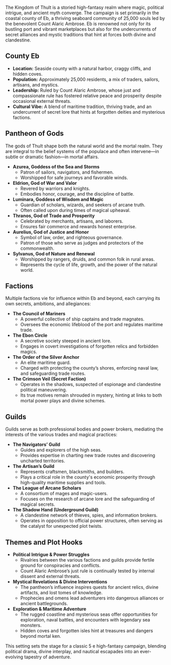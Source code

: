 The Kingdom of Thult is a storied high-fantasy realm where magic, political intrigue, and ancient myth converge. The campaign is set primarily in the coastal county of Eb, a thriving seaboard community of 25,000 souls led by the benevolent Count Alaric Ambrose. Eb is renowned not only for its bustling port and vibrant marketplaces but also for the undercurrents of secret alliances and mystic traditions that hint at forces both divine and clandestine.

## County Eb

- **Location:** Seaside county with a natural harbor, craggy cliffs, and hidden coves.
- **Population:** Approximately 25,000 residents, a mix of traders, sailors, artisans, and mystics.
- **Leadership:** Ruled by Count Alaric Ambrose, whose just and compassionate rule has fostered relative peace and prosperity despite occasional external threats.
- **Cultural Vibe:** A blend of maritime tradition, thriving trade, and an undercurrent of secret lore that hints at forgotten deities and mysterious factions.

## Pantheon of Gods

The gods of Thult shape both the natural world and the mortal realm. They are integral to the belief systems of the populace and often intervene—in subtle or dramatic fashion—in mortal affairs.

- **Azurea, Goddess of the Sea and Storms**
	- Patron of sailors, navigators, and fishermen.
	- Worshipped for safe journeys and favorable winds.
- **Eldrion, God of War and Valor**
	- Revered by warriors and knights.
	- Embodies honor, courage, and the discipline of battle.
- **Luminara, Goddess of Wisdom and Magic**
	- Guardian of scholars, wizards, and seekers of arcane truth.
	- Often called upon during times of magical upheaval.
- **Thranos, God of Trade and Prosperity**
	- Celebrated by merchants, artisans, and laborers.
	- Ensures fair commerce and rewards honest enterprise.
- **Aurelius, God of Justice and Honor**
	- Symbol of law, order, and righteous governance.
	- Patron of those who serve as judges and protectors of the commonwealth.
- **Sylvanus, God of Nature and Renewal**
	- Worshipped by rangers, druids, and common folk in rural areas.
	- Represents the cycle of life, growth, and the power of the natural world.

## Factions

Multiple factions vie for influence within Eb and beyond, each carrying its own secrets, ambitions, and allegiances:

- **The Council of Mariners**
	- A powerful collective of ship captains and trade magnates.
	- Oversees the economic lifeblood of the port and regulates maritime trade.
- **The Ebon Circle**
	- A secretive society steeped in ancient lore.
	- Engages in covert investigations of forgotten relics and forbidden magics.
- **The Order of the Silver Anchor**
	- An elite maritime guard.
	- Charged with protecting the county’s shores, enforcing naval law, and safeguarding trade routes.
- **The Crimson Veil (Secret Faction)**
	- Operates in the shadows, suspected of espionage and clandestine political maneuvering.
	- Its true motives remain shrouded in mystery, hinting at links to both mortal power plays and divine schemes.

## Guilds

Guilds serve as both professional bodies and power brokers, mediating the interests of the various trades and magical practices:

- **The Navigators’ Guild**
	- Guides and explorers of the high seas.
	- Provides expertise in charting new trade routes and discovering uncharted territories.
- **The Artisan’s Guild**
	- Represents craftsmen, blacksmiths, and builders.
	- Plays a critical role in the county's economic prosperity through high-quality maritime supplies and tools.
- **The League of Arcane Scholars**
	- A consortium of mages and magic-users.
	- Focuses on the research of arcane lore and the safeguarding of magical secrets.
- **The Shadow Hand (Underground Guild)**
	- A clandestine network of thieves, spies, and information brokers.
	- Operates in opposition to official power structures, often serving as the catalyst for unexpected plot twists.

## Themes and Plot Hooks

- **Political Intrigue & Power Struggles**
	- Rivalries between the various factions and guilds provide fertile ground for conspiracies and conflicts.
	- Count Alaric Ambrose’s just rule is continually tested by internal dissent and external threats.
- **Mystical Revelations & Divine Interventions**
	- The pantheon’s influence inspires quests for ancient relics, divine artifacts, and lost tomes of knowledge.
	- Prophecies and omens lead adventurers into dangerous alliances or ancient battlegrounds.
- **Exploration & Maritime Adventure**
	- The rugged coastline and mysterious seas offer opportunities for exploration, naval battles, and encounters with legendary sea monsters.
	- Hidden coves and forgotten isles hint at treasures and dangers beyond mortal ken.

This setting sets the stage for a classic 5 e high-fantasy campaign, blending political drama, divine interplay, and nautical escapades into an ever-evolving tapestry of adventure.

